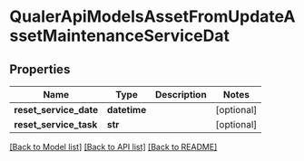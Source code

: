 # QualerApiModelsAssetFromUpdateAssetMaintenanceServiceDat

## Properties
Name | Type | Description | Notes
------------ | ------------- | ------------- | -------------
**reset_service_date** | **datetime** |  | [optional] 
**reset_service_task** | **str** |  | [optional] 

[[Back to Model list]](../README.md#documentation-for-models) [[Back to API list]](../README.md#documentation-for-api-endpoints) [[Back to README]](../README.md)


